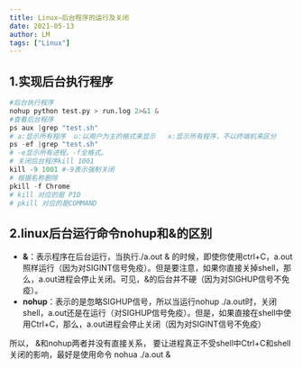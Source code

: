 ```yaml
---
title: Linux—后台程序的运行及关闭
date: 2021-05-13
author: LM
tags: ["Linux"]
---
```


## 1.实现后台执行程序

```python
#后台执行程序
nohup python test.py > run.log 2>&1 &
#查看后台程序
ps aux |grep "test.sh"  
# a:显示所有程序  u:以用户为主的格式来显示   x:显示所有程序，不以终端机来区分
ps -ef |grep "test.sh"  
# -e显示所有进程。-f全格式。
# 关闭后台程序kill 1001
kill -9 1001 #-9表示强制关闭
# 根据名称删除
pkill -f Chrome
# kill 对应的是 PID
# pkill 对应的是COMMAND
```

## 2.linux后台运行命令nohup和&的区别

- **&**：表示程序在后台运行，当执行./a.out & 的时候，即使你使用ctrl+C，a.out照样运行（因为对SIGINT信号免疫）。但是要注意，如果你直接关掉shell，那么，a.out进程会停止关闭。可见，&的后台并不硬（因为对SIGHUP信号不免疫）。
- **nohup**：表示的是忽略SIGHUP信号，所以当运行nohup ./a.out时，关闭shell，a.out还是在运行（对SIGHUP信号免疫）。但是，如果直接在shell中使用Ctrl+C，那么，a.out进程会停止关闭（因为对SIGINT信号不免疫）

所以， &和nohup两者并没有直接关系， 要让进程真正不受shell中Ctrl+C和shell关闭的影响，最好是使用命令 nohua ./a.out & 